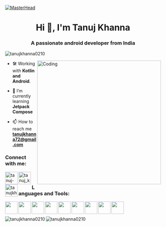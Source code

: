 [![MasterHead](https://www.goodrequest.com/_next/image?url=https%3A%2F%2Fgoodrequest-web-development.s3.eu-central-1.amazonaws.com%2F621cd8cab7c447c3b05a5157_Ako_20na_20_Vy_CC_81voj_20_Android_20aplika_CC_81cii_CC_81_20_Tipy_20a_20na_CC_81vody_20pre_20developerov_e2e1b4f7de.jpg&w=3840&q=75)](https://rishavchanda.io)
<h1 align="center">Hi 👋, I'm Tanuj Khanna</h1>
<h3 align="center">A passionate android developer from India</h3>

<p align="left"> <img src="https://komarev.com/ghpvc/?username=tanujkhanna0210&label=Profile%20views&color=0e75b6&style=flat" alt="tanujkhanna0210" /> </p>

<img align="right" alt="Coding" width="400" src="https://user-images.githubusercontent.com/65572088/115598820-709f2880-a2f8-11eb-8e42-44932f3a9530.gif">

- 🛠 Working with **Kotlin and Android**.

- 🌱 I’m currently learning **Jetpack Compose**

- 📫 How to reach me **tanujkhanna72@gmail.com**

<h3 align="left">Connect with me:</h3>
<p align="left">
<a href="https://linkedin.com/in/tanuj-khanna-18a587229" target="blank"><img align="left" src="https://upload.wikimedia.org/wikipedia/commons/8/81/LinkedIn_icon.svg" alt="tanuj-khanna-18a587229" height="40" width="40" /></a>
<a href="https://instagram.com/tanuj_khanna_" target="blank"><img align="left" src="https://upload.wikimedia.org/wikipedia/commons/thumb/9/96/Instagram.svg/768px-Instagram.svg.png" alt="tanuj_khanna_" height="40" width="40" /></a>
<a href="https://www.leetcode.com/tanujkhanna0210" target="blank"><img align="left" src="https://cdn.iconscout.com/icon/free/png-256/free-leetcode-3628885-3030025.png" alt="tanujkhanna0210" height="40" width="40" /></a>
</p>
<br />
<h3 align="left">Languages and Tools:</h3>
<p align="left">
<a href="https://developer.android.com" alt="Android" target="blank"><img align="left" src="https://upload.wikimedia.org/wikipedia/commons/thumb/6/64/Android_logo_2019_%28stacked%29.svg/1173px-Android_logo_2019_%28stacked%29.svg.png" height="40" width="40" /></a>
<a href="https://kotlinlang.org" alt="Kotlin" target="blank"><img align="left" src="https://www.vectorlogo.zone/logos/kotlinlang/kotlinlang-icon.svg" height="40" width="40" /></a>
<a href="https://developer.android.com/studio" alt="Android Studio" target="blank"><img align="left" src="https://user-images.githubusercontent.com/65572088/115593549-3f235e80-a2f2-11eb-9c70-72cf1e10cac6.png" height="40" width="40" /></a>
<a href="https://firebase.google.com/" alt="Firebase" target="blank"><img align="left" src="https://www.vectorlogo.zone/logos/firebase/firebase-icon.svg" height="40" width="40" /></a>
<a href="https://developer.android.com/jetpack/compose" alt="Jetpack Compose" target="blank"><img align="left" src="https://user-images.githubusercontent.com/65572088/115596063-4c8e1800-a2f5-11eb-87b9-e11289c852f5.png" height="40" width="40" /></a>
<a href="https://www.cprogramming.com/" alt="C" target="blank"><img align="left" src="https://upload.wikimedia.org/wikipedia/commons/1/18/C_Programming_Language.svg" height="40" width="40" /></a>
<a href="https://www.w3schools.com/cpp/" alt="C++" target="blank"><img align="left" src="https://cdn-icons-png.flaticon.com/512/6132/6132222.png" height="40" width="40" /></a>
<a href="https://www.figma.com/" alt="Figma" target="blank"><img align="left" src="https://www.vectorlogo.zone/logos/figma/figma-icon.svg" height="40" width="40" /></a>
<a href="https://www.photoshop.com/en" alt="Figma" target="blank"><img align="left" src="https://upload.wikimedia.org/wikipedia/commons/a/af/Adobe_Photoshop_CC_icon.svg" height="40" width="40" /></a>
</p>
<br /> <br />
<p><img align="left" src="https://github-readme-stats.vercel.app/api/top-langs?username=tanujkhanna0210&show_icons=true&locale=en&layout=compact" alt="tanujkhanna0210" /></p>

<p><img align="center" src="https://github-readme-streak-stats.herokuapp.com/?user=tanujkhanna0210&" alt="tanujkhanna0210" /></p>
